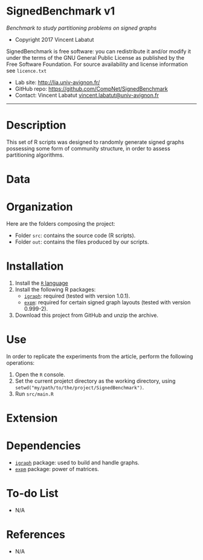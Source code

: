 SignedBenchmark v1
==================
*Benchmark to study partitioning problems on signed graphs*

* Copyright 2017 Vincent Labatut 

SignedBenchmark is free software: you can redistribute it and/or modify it under the terms of the GNU General Public License as published by the Free Software Foundation. For source availability and license information see `licence.txt`

* Lab site: http://lia.univ-avignon.fr/
* GitHub repo: https://github.com/CompNet/SignedBenchmark
* Contact: Vincent Labatut <vincent.labatut@univ-avignon.fr>

-----------------------------------------------------------------------

# Description
This set of R scripts was designed to randomly generate signed graphs possessing some form of community structure,
in order to assess partitioning algorithms. 


# Data


# Organization
Here are the folders composing the project:
* Folder `src`: contains the source code (R scripts).
* Folder `out`: contains the files produced by our scripts.


# Installation
1. Install the [`R` language](https://www.r-project.org/)
2. Install the following R packages:
   * [`igraph`](http://igraph.org/r/): required (tested with version 1.0.1).
   * [`expm`](https://cran.r-project.org/web/packages/expm/index.html): required for certain signed graph layouts (tested with version 	0.999-2).
3. Download this project from GitHub and unzip the archive.


# Use
In order to replicate the experiments from the article, perform the following operations:

1. Open the `R` console.
2. Set the current projetct directory as the working directory, using `setwd("my/path/to/the/project/SignedBenchmark")`.
3. Run `src/main.R`
  

# Extension


# Dependencies
* [`igraph`](http://igraph.org/r/) package: used to build and handle graphs.
* [`expm`](https://cran.r-project.org/web/packages/expm/index.html) package: power of matrices.


# To-do List
* N/A


# References
* N/A
